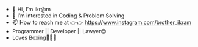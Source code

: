 - 👋 Hi, I’m ikr@m
- 👀 I’m interested in Coding & Problem Solving
- 📫 How to reach me at 👉👉 https://www.instagram.com/brother_ikram
- Programmer || Developer || Lawyer😊
- Loves Boxing🥊🥊🥊
<!---
Ikramul-m/Ikramul-m is a ✨ special ✨ repository because its `README.md` (this file) appears on your GitHub profile.
You can click the Preview link to take a look at your changes.
--->
